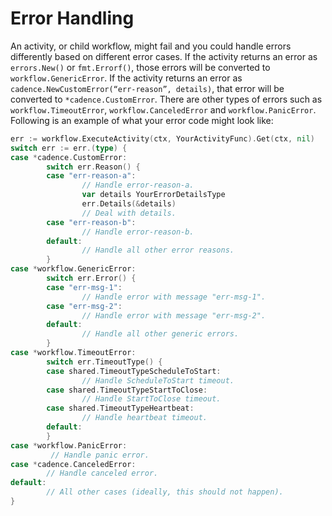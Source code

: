 # Error Handling

An activity, or child workflow, might fail and you could handle errors differently based on different
error cases. If the activity returns an error as `errors.New()` or `fmt.Errorf()`, those errors will
be converted to `workflow.GenericError`. If the activity returns an error as
`cadence.NewCustomError(“err-reason”, details)`, that error will be converted to `*cadence.CustomError`.
There are other types of errors such as `workflow.TimeoutError`, `workflow.CanceledError` and
`workflow.PanicError`. Following is an example of what your error code might look like:

```go
err := workflow.ExecuteActivity(ctx, YourActivityFunc).Get(ctx, nil)
switch err := err.(type) {
case *cadence.CustomError:
        switch err.Reason() {
        case "err-reason-a":
                // Handle error-reason-a.
                var details YourErrorDetailsType
                err.Details(&details)
                // Deal with details.
        case "err-reason-b":
                // Handle error-reason-b.
        default:
                // Handle all other error reasons.
        }
case *workflow.GenericError:
        switch err.Error() {
        case "err-msg-1":
                // Handle error with message "err-msg-1".
        case "err-msg-2":
                // Handle error with message "err-msg-2".
        default:
                // Handle all other generic errors.
        }
case *workflow.TimeoutError:
        switch err.TimeoutType() {
        case shared.TimeoutTypeScheduleToStart:
                // Handle ScheduleToStart timeout.
        case shared.TimeoutTypeStartToClose:
                // Handle StartToClose timeout.
        case shared.TimeoutTypeHeartbeat:
                // Handle heartbeat timeout.
        default:
        }
case *workflow.PanicError:
         // Handle panic error.
case *cadence.CanceledError:
        // Handle canceled error.
default:
        // All other cases (ideally, this should not happen).
}
```
